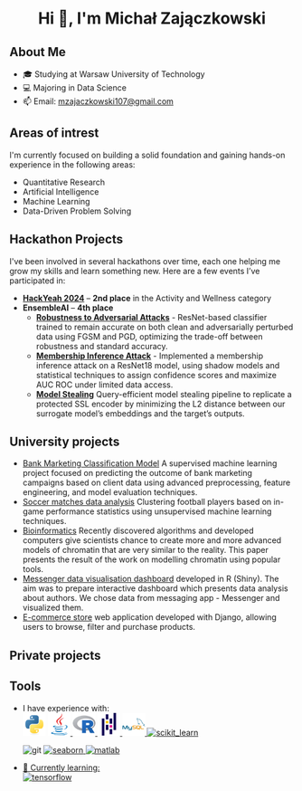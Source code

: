 <h1 align="center">Hi 👋, I'm Michał Zajączkowski</h1>

## About Me

- 🎓 Studying at Warsaw University of Technology
- 💻 Majoring in Data Science
- 📫 Email: mzajaczkowski107@gmail.com

## Areas of intrest
I'm currently focused on building a solid foundation and gaining hands-on experience in the following areas:
- Quantitative Research
- Artificial Intelligence
- Machine Learning
- Data-Driven Problem Solving


## Hackathon Projects  

I've been involved in several hackathons over time, each one helping me grow my skills and learn something new. Here are a few events I’ve participated in:

- [**HackYeah 2024**](https://github.com/Zajaczkowskim/PoopPatrol "Visit the repository") – **2nd place** in the Activity and Wellness category 
- **EnsembleAI** – **4th place**
  - [**Robustness to Adversarial Attacks**](https://github.com/Zajaczkowskim/EnsembleAI-Robustness/tree/main) - ResNet-based classifier trained to remain accurate on both clean and adversarially perturbed data using FGSM and PGD, optimizing the trade-off between robustness and standard accuracy.
  - [**Membership Inference Attack**](https://github.com/Zajaczkowskim/PoopPatrol "Visit the repository") - Implemented a membership inference attack on a ResNet18 model, using shadow models and statistical techniques to assign confidence scores and maximize AUC ROC under limited data access.
  - [**Model Stealing**](https://github.com/Zajaczkowskim/PoopPatrol "Visit the repository") Query-efficient model stealing pipeline to replicate a protected SSL encoder by minimizing the L2 distance between our surrogate model’s embeddings and the target’s outputs.

## University projects
  - [Bank Marketing Classification Model](https://github.com/Zajaczkowskim/MachineLearning-project1) A supervised machine learning project focused on predicting the outcome of bank marketing campaigns based on client data using advanced preprocessing, feature engineering, and model evaluation techniques.
  - [Soccer matches data analysis](https://github.com/Zajaczkowskim/Soccer-matches-data-analysis) Clustering football players based on in-game performance statistics using unsupervised machine learning techniques.
  - [Bioinformatics](https://github.com/Zajaczkowskim/Bioinformatics_Project) Recently discovered algorithms and developed computers give scientists chance to create more and more advanced models of chromatin that are very similar to the reality. This paper presents the result of the work on modelling chromatin using popular tools.
  - [Messenger data visualisation dashboard](https://github.com/Zajaczkowskim/projectMe) developed in R (Shiny). The aim was to prepare interactive dashboard which presents data analysis about authors. We chose data from messaging app - Messenger and visualized them.
  - [E-commerce store](https://github.com/Zajaczkowskim/Django_Project) web application developed with Django, allowing users to browse, filter and purchase products.

## Private projects

## Tools
- I have experience with:
  <br>
  <img src="https://raw.githubusercontent.com/devicons/devicon/master/icons/python/python-original.svg" alt="python" width="40" height="40"/> </a> <a href="https://scikit-learn.org/" target="_blank" rel="noreferrer">
  <img src="https://raw.githubusercontent.com/devicons/devicon/master/icons/java/java-original.svg" alt="java" width="40" height="40"/> </a> <a href="https://www.mathworks.com/" target="_blank" rel="noreferrer">
  <img src="https://raw.githubusercontent.com/devicons/devicon/master/icons/r/r-original.svg" alt="R" width="40" height="40"/>
  <img src="https://raw.githubusercontent.com/devicons/devicon/2ae2a900d2f041da66e950e4d48052658d850630/icons/pandas/pandas-original.svg" alt="pandas" width="40" height="40"/> </a> <a href="https://www.python.org" target="_blank" rel="noreferrer">
  <img src="https://raw.githubusercontent.com/devicons/devicon/master/icons/mysql/mysql-original-wordmark.svg" alt="mysql" width="40" height="40"/> </a> <a href="https://pandas.pydata.org/" target="_blank" rel="noreferrer">
  <img src="https://upload.wikimedia.org/wikipedia/commons/0/05/Scikit_learn_logo_small.svg" alt="scikit_learn" width="40" height="40"/> </a>

  <img src="https://www.vectorlogo.zone/logos/git-scm/git-scm-icon.svg" alt="git" width="40" height="40"/> </a> <a href="https://www.java.com" target="_blank" rel="noreferrer"> 
  <img src="https://seaborn.pydata.org/_images/logo-mark-lightbg.svg" alt="seaborn" width="40" height="40"/> </a> <a href="https://www.tensorflow.org" target="_blank" rel="noreferrer"> 
  <img src="https://upload.wikimedia.org/wikipedia/commons/2/21/Matlab_Logo.png" alt="matlab" width="40" height="40"/> </a> <a href="https://www.mysql.com/" target="_blank" rel="noreferrer"> 
- 🌱 Currently learning:
  <br>
    <a href="https://seaborn.pydata.org/" target="_blank" rel="noreferrer">
   <img src="https://www.vectorlogo.zone/logos/tensorflow/tensorflow-icon.svg" alt="tensorflow" width="40" height="40"/> </a> </p>
